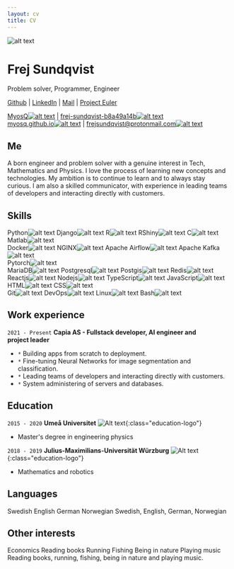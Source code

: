 ```yaml
---
layout: cv
title: CV
---
```

<div id="profile_pic">
    <img src="{{ site.baseurl }}/cv/images/frej.jpg" alt="alt text">
</div>

# Frej&nbsp;Sundqvist
Problem&nbsp;solver,&nbsp;Programmer,&nbsp;Engineer

<!-- plain link -->
<div class="webaddress" id="webaddress_screen">

<a href="https://github.com/MyosQ" target="_blank">Github</a>
|
<a href="https://www.linkedin.com/in/frej-sundqvist-b8a49a14b/" target="_blank">LinkedIn</a>
|
<a href="mailto:frejsundqvist@protonmail.com" target="_blank">Mail</a>
|
<a href="https://github.com/MyosQ/euler-solutions" target="_blank">Project&nbsp;Euler</a>
</div>

<!-- For Print -->
<div class="webaddress" id="webaddress_print">
<a href="https://github.com/MyosQ" target="_blank" class="profile_links" id="github_link">MyosQ<img src="./images/github.svg" alt="alt text"></a>
|
<a href="https://www.linkedin.com/in/frej-sundqvist-b8a49a14b/" target="_blank" class="profile_links" id="linkedin_link">frej-sundqvist-b8a49a14b<img src="./images/linkedin.svg" alt="alt text"></a>
<br>
<a href="https://myosq.github.io" target="_blank" class="profile_links" id="blog_link">myosq.github.io<img src="./images/blog.svg" alt="alt text"></a>
|
<a href="mailto:frejsundqvist@protonmail.com" target="_blank" class="profile_links" id="email_link">frejsundqvist@protonmail.com<img src="./images/email.svg" alt="alt text"></a>
</div>

<!-- link with svg img -->
<!-- <div id="webaddress">
<a href="https://myosq.github.io" target="_blank" class="profile_links" id="blog_link">Blog<img src="./images/blog.svg" alt="alt text"></a>
| 
<a href="https://github.com/MyosQ" target="_blank" class="profile_links" id="github_link">Github<img src="./images/github.svg" alt="alt text"></a>
|
<a href="https://www.linkedin.com/in/frej-sundqvist-b8a49a14b/" target="_blank" class="profile_links" id="linkedin_link">LinkedIn<img src="./images/linkedin.svg" alt="alt text"></a>
|
<a href="mailto:frejsundqvist@protonmail.com" target="_blank" class="profile_links" id="email_link">Mail<img src="./images/email.svg" alt="alt text"></a>
|
<a href="https://github.com/MyosQ/euler-solutions" target="_blank" class="profile_links" id="euler_link">Project&nbsp;Euler<img src="./images/projecteuler.png" alt="alt text"></a>
</div> -->

## Me
A born engineer and problem solver with a genuine interest in Tech, Mathematics and Physics. I love the process of learning new concepts and technologies. My ambition is to continue to learn and to always stay curious. I am also a skilled communicator, with experience in leading teams of developers and interacting directly with customers.


## Skills

<!-- List of label+image. Some one same line -->

<div id="my_skills">
    <div class="my_skills_row">
        <span class="tech-skill">Python<img src="./images/Python.svg" alt="alt text"></span>
        <span class="tech-skill">Django<img src="./images/django.png" alt="alt text"></span>
        <span class="tech-skill">R<img src="./images/r.svg" alt="alt text"></span>
        <span class="tech-skill">RShiny<img src="./images/rshiny.png" alt="alt text"></span>
        <span class="tech-skill">C<img src="./images/c.png" alt="alt text"></span>
        <span class="tech-skill">Matlab<img src="./images/matlab.png" alt="alt text"></span>
    </div>
    <div class="my_skills_row">
        <span class="tech-skill">Docker<img src="./images/docker.png" alt="alt text"></span>
        <span class="tech-skill">NGINX<img src="./images/nginx.png" alt="alt text"></span>
        <span class="tech-skill">Apache&nbsp;Airflow<img src="./images/airflow.png" alt="alt text"></span>
        <span class="tech-skill">Apache&nbsp;Kafka<img src="./images/kafka.png" alt="alt text"></span>
    </div>
    <div class="my_skills_row">
        <span class="tech-skill">Pytorch<img src="./images/pytorch.png" alt="alt text"></span>
    </div>
    <div class="my_skills_row">
        <span class="tech-skill">MariaDB<img src="./images/mariadb.png" alt="alt text"></span>
        <span class="tech-skill">Postgresql<img src="./images/postgresql.png" alt="alt text"></span>
        <span class="tech-skill">Postgis<img src="./images/postgis.png" alt="alt text"></span>
        <span class="tech-skill">Redis<img src="./images/redis.png" alt="alt text"></span>
    </div>
    <div class="my_skills_row">
        <span class="tech-skill">Reactjs<img src="./images/react.png" alt="alt text"></span>
        <span class="tech-skill">Nodejs<img src="./images/nodejs.png" alt="alt text"></span>
        <span class="tech-skill">TypeScript<img src="./images/typescript.png" alt="alt text"></span>
        <span class="tech-skill">JavaScript<img src="./images/javascript.png" alt="alt text"></span>
        <span class="tech-skill">HTML<img src="./images/html5.png" alt="alt text"></span>
        <span class="tech-skill">CSS<img src="./images/css3.png" alt="alt text"></span>
    </div>
    <div class="my_skills_row">
        <span class="tech-skill">Git<img src="./images/git.png" alt="alt text"></span>
        <span class="tech-skill">DevOps<img src="./images/devops.png" alt="alt text"></span>
        <span class="tech-skill">Linux<img src="./images/linux.png" alt="alt text"></span>
        <span class="tech-skill">Bash<img src="./images/bash.png" alt="alt text"></span>
    </div>
</div>


## Work experience

`2021 - Present`
__Capia AS - Fullstack developer, AI engineer and project&nbsp;leader__  

- `*` Building apps from scratch to deployment.
- `*` Fine-tuning Neural Networks for image segmentation and classification.
- `*` Leading teams of developers and interacting directly with customers.
- `*` System administering of servers and databases.

## Education

`2015 - 2020`
__Umeå Universitet__ ![Alt text](./images/umea.jpg){:class="education-logo"}
- Master's degree in engineering physics


`2018 - 2019`
__Julius-Maximilians-Universität Würzburg__ ![Alt text](./images/wuerzburg.png){:class="education-logo"}
- Mathematics and robotics

## Languages
<span id="languages-screen">
Swedish  
English  
German  
Norwegian  
</span>
<span id="languages-print">
Swedish, English, German, Norwegian
</span>

## Other interests

<span id="interests-screen">
Economics  
Reading books  
Running  
Fishing  
Being in nature  
Playing music  
</span>
<span id="interests-print">
Reading books, running, fishing, being in nature and playing&nbsp;music.
</span>

<!-- ### Footer

Last updated: May 2013 -->


